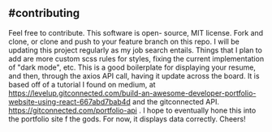 #contributing  
--------------------  
Feel free to contribute. This software is open- source, MIT license. Fork and clone, or clone and push to your feature branch on this repo. I will be updating this project regularly as my job search entails. Things that I plan to add are more custom scss rules for styles, fixing the current implementation of "dark mode", etc. This is a good boilerplate for displaying your resume, and then, through the axios API call, having it update across the board. It is based off of a tutorial I found on medium, at https://levelup.gitconnected.com/build-an-awesome-developer-portfolio-website-using-react-667abd7bab4d and the gitconnected API. https://gitconnected.com/portfolio-api . I hope to eventually hone this into the portfolio site f the gods. For now, it displays data correctly. Cheers!

